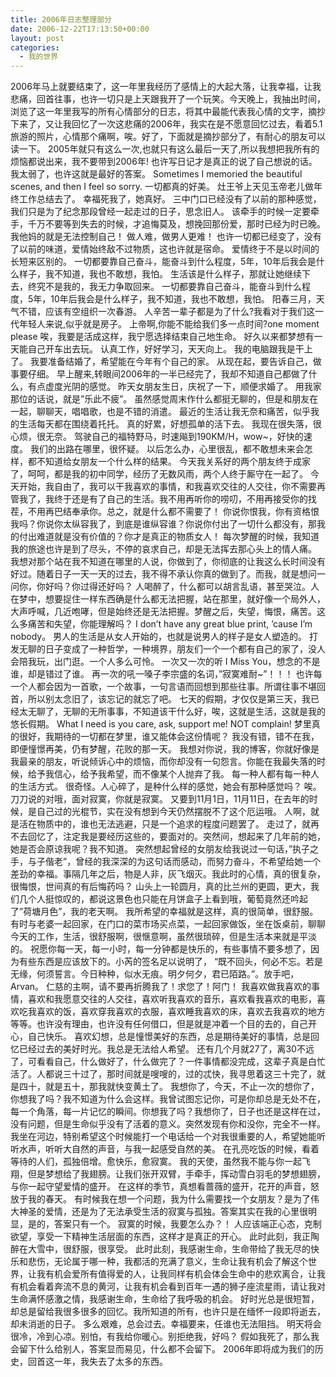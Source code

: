 ```yaml
---
title: 2006年日志整理部分
date: 2006-12-22T17:13:50+00:00
layout: post
categories:
  - 我的世界
---
```


2006年马上就要结束了，这一年里我经历了感情上的大起大落，让我幸福，让我悲痛，回首往事，也许一切只是上天跟我开了一个玩笑。今天晚上，我抽出时间，浏览了这一年里我写的所有心情部分的日志，将其中最能代表我心情的文字，摘抄下来了，又让我回忆了一次这悲痛的2006年，我实在是不愿意回忆过去，看着5.1旅游的照片，心情那个痛啊，唉。好了，下面就是摘抄部分了，有耐心的朋友可以读一下。
2005年就只有这么一次,也就只有这么最后一天了,所以我想把我所有的烦恼都说出来，我不要带到2006年!
也许写日记才是真正的说了自己想说的话。
我太弱了，也许这就是最好的答案。
Sometimes I memoried the beautiful scenes, and then I feel so sorry.
一切都真的好美。
灶王爷上天见玉帝老儿做年终工作总结去了。
幸福死我了，她真好。
三中门口已经没有了以前的那种感觉，我们只是为了纪念那段曾经一起走过的日子，思念旧人。
该牵手的时候一定要牵手，千万不要等到失去的时候，才追悔莫及，想挽回那份爱，那时已经为时已晚。
我他妈的就是无法控制自己！
做人难，做男人更难！
也许一切都已经变了，没有了以前的味道，爱情始终敌不过物质，这也许就是宿命。
爱情终于不是以时间的长短来区别的。
一切都要靠自己奋斗，能奋斗到什么程度，5年，10年后我会是什么样子，我不知道，我也不敢想，我怕。
生活该是什么样子，那就让她继续下去，终究不是我的，我无力争取回来。
一切都要靠自己奋斗，能奋斗到什么程度，5年，10年后我会是什么样子，我不知道，我也不敢想，我怕。
阳春三月，天气不错，应该有空组织一次春游。
人辛苦一辈子都是为了什么?我看对于我们这一代年轻人来说,似乎就是房子。
上帝啊,你能不能给我们多一点时间?one moment please
唉，我要是活成这样，我宁愿选择结束自己地生命。
好久以来都梦想有一天能自己开车出去玩。
认真工作，好好学习，天天向上。
我的电脑跟我是干上了。
我要准备结婚了，希望能在今年有个自己的家。
从现在起，要告诉自己，做事要仔细。
早上醒来,转眼间2006年的一半已经完了，我却不知道自己都做了什么，有点虚度光阴的感觉。
昨天女朋友生日，庆祝了一下，顺便求婚了。
用我家那位的话说，就是”乐此不疲”。
虽然感觉周末作什么都挺无聊的，但是和朋友在一起，聊聊天，唱唱歌，也是不错的消遣。
最近的生活让我无奈和痛苦，似乎我的生活每天都在围绕着托托。
真的好累，好想孤单的活下去。
我现在很失落，很心烦，很无奈。
驾驶自己的福特野马，时速飚到190KM/H，wow~，好快的速度。
我们的出路在哪里，很怀疑。
以后怎么办，心里很乱，都不敢想未来会怎样，都不知道给女朋友一个什么样的结果。
今天我关系好的两个朋友终于成家了，呵呵，都是我的初中同学，经历了无数风雨，两个人终于厮守在一起了。
今天开始，我自由了，我可以干我喜欢的事情，和我喜欢交往的人交往，你不需要再管我了，我终于还是有了自己的生活。我不用再听你的唠叨，不用再接受你的找茬，不用再巴结奉承你。总之，就是什么都不需要了！
你说你恨我，你有资格恨我吗？你说你太纵容我了，到底是谁纵容谁？你说你付出了一切什么都没有，那我的付出难道就是没有价值的？你才是真正的物质女人！
每次梦醒的时候，我知道我的旅途也许是到了尽头，不停的哀求自己，却是无法挥去那心头上的情人痛。
我想对那个站在我不知道在哪里的人说，你做到了，你彻底的让我这么长时间没有好过。随着日子一天一天的过去，我不得不承认你真的做到了。而我，就是想问一问你，你好吗？你过得还好吗？
人喝醉了，什么都可以胡言乱语，甚至哭泣。人在梦中，想要捉住一样东西确是什么都无法把握，站在那里，就好像一个局外人，大声呼喊，几近咆哮，但是始终还是无法把握。梦醒之后，失望，悔恨，痛苦。这么多痛苦和失望，你能理解吗？
I don&#8217;t have any great blue print, &#8217;cause I&#8217;m nobody。
男人的生活是从女人开始的，也就是说男人的样子是女人塑造的。
打发无聊的日子变成了一种哲学，一种境界，朋友们一个一个都有自己的家了，没人会陪我玩，出门逛。一个人多么可怜。
一次又一次的听 I Miss You，想念的不是谁，却是错过了谁。
再一次的吼一嗓子李宗盛的名词，”寂寞难耐</del>~”！！！
也许每一个人都会因为一首歌，一个故事，一句言语而回想到那些往事。所谓往事不堪回首，所以别太念旧了，该忘记的就忘了吧。
七天的假期，才仅仅是第三天，我已经太无聊了，无聊的无所事事，不知道该干什么好，唉，这就是生活，这就是我的悠长假期。
What I need is you care, ask, support me! NOT complain!
梦里真的很好，我期待的一切都在梦里，谁又能体会这份情呢？
我没有错，错不在我，即便憧憬再美，仍有梦醒，花败的那一天。
我想对你说，我的博客，你就好像是我最亲的朋友，听说倾诉心中的烦恼，而你却没有一句怨言。你能在我最失落的时候，给予我信心，给予我希望，而不像某个人抛弃了我。
每一种人都有每一种人的生活方式。
很奇怪。人心碎了，是种什么样的感觉，她会有那种感觉吗？
唉。刀刀说的对哦，面对寂寞，你就是寂寞。
又要到11月1日，11月11日，在去年的时候，是自己过的光棍节，实在没有想到今天仍然摆脱不了这个厄运哦。
人啊，就是活在物质中的，谁也无法逃避，只是一个追求的程度问题罢了。
走过了，就再不去回忆了，注定我是要经历这些的，要面对的。突然间，想起来了几年前的她，她是否会原谅我呢？我不知道。
突然想起曾经的女朋友给我说过一句话，”执子之手，与子偕老”，曾经的我深深的为这句话而感动，而努力奋斗，不希望给她一个差劲的幸福。事隔几年之后，物是人非，灰飞烟灭。我此时的心情，真的很复杂，很悔恨，世间真的有后悔药吗？
山头上一轮圆月，真的比兰州的更圆，更大，我们几个人挺惊叹的，都说这景色也只能在月饼盒子上看到哦，葡萄竟然还吟起了”荷塘月色”，我的老天啊。
我所希望的幸福就是这样，真的很简单，很舒服。有时与老婆一起回家，在门口的菜市场买点菜，一起回家做饭，坐在饭桌前，聊聊今天的工作，生活，很舒服啊，很惬意啊，虽然很琐碎，但是生活本来就是平淡的。
祝愿你每一天，每一小时，每一分钟都是快乐的，有些事情不要多想了，因为有些东西是应该放下的。小芮的签名足以说明了， “既不回头，何必不忘。若是无缘，何须誓言。今日种种，似水无痕。明夕何夕，君已陌路。”。放手吧，Arvan。
仁慈的主啊，请不要再折腾我了！求您了！阿门！
我喜欢做我喜欢的事情，喜欢和我愿意交往的人交往，喜欢听我喜欢的音乐，喜欢看我喜欢的电影，喜欢吃我喜欢的饭，喜欢穿我喜欢的衣服，喜欢睡我喜欢的床，喜欢去我喜欢的地方等等。也许没有理由，也许没有任何借口，但是就是冲着一个目的去的，自己开心，自己快乐。
喜欢幻想，总是憧憬美好的东西，总是期待美好的事情，总是回忆已经过去的美好时光。我总是无法给人希望。
还有几个月就27了，离30不远了，可看看自己，什么做好了，什么做完了？一件事情都没完成，这辈子真是白忙活了。人都说三十过了，那时间就是嗖嗖的，过的忒快，我寻思着这三十完了，就是四十，就是五十，那我就快变黄土了。
我想你了，今天，不止一次的想你了，你想我了吗？我不知道为什么会这样。我曾试图忘记你，可是你却总是无处不在，每一个角落，每一片记忆的瞬间。你想我了吗？我想你了，日子也还是这样在过，没有问题，但是生命似乎没有了活着的意义。突然发现有你和没你，完全不一样。
我坐在河边，特别希望这个时候能打一个电话给一个对我很重要的人，希望她能听听水声，听听大自然的声音，与我一起感受自然的美。
在孔亮吃饭的时候，看着等待的人们，孤独倍增。愈快乐，愈寂寞。
我的天使，虽然我不能与你一起飞翔，但是梦想给了我翅膀。让我们张开双臂，手牵手，挥动雪白羽毛的梦想翅膀，与你一起守望爱情的盛开。
在这样的季节，真想看蔷薇的盛开，花开的声音，怒放于我的春天。
有时候我在想一个问题，我为什么需要找一个女朋友？是为了伟大神圣的爱情，还是为了无法承受生活的寂寞与孤独。答案其实在我的心里很明显，是的，答案只有一个。
寂寞的时候，我要怎么办？！
人应该端正心态，克制欲望，享受一下精神生活层面的东西，这样才是真正的开心。
此时此刻，我正陶醉在大雪中，很舒服，很享受。
此时此刻，我感谢生命，生命带给了我无尽的快乐和悲伤，无论属于哪一种，我都活的充满了意义，生命让我有机会了解这个世界，让我有机会爱所有值得爱的人，让我同样有机会体会生命中的悲欢离合，让我有机会看着奔流不息的黄河，让我有机会看到百年一遇的狮子座流星雨，请让我对生命满怀感激之情，我感谢生命，生命给了我呼吸的机会。
好时光总是很短暂，却总是留给我很多很多的回忆。我所知道的所有，也许只是在缅怀一段即将逝去，却未消逝的日子。
多么艰难，总会过去。幸福要来，任谁也无法阻挡。
明天将会很冷，冷到心凉。别怕，有我给你暖心。别拒绝我，好吗？
假如我死了，那么我会留下什么给别人，答案显而易见，什么都不会留下。
2006年即将成为我们的历史，回首这一年，我失去了太多的东西。